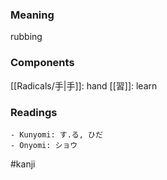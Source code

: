 ### Meaning

rubbing

### Components

[[Radicals/手|手]]: hand [[習]]: learn

### Readings

```
- Kunyomi: す.る, ひだ
- Onyomi: ショウ
```

#kanji